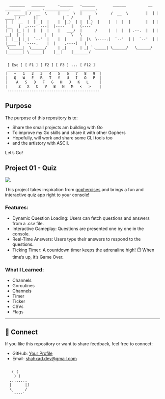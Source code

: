 ```
  _______   ______      .______   .______        ______          __   _______   ______ .___________.    _______.
 /  _____| /  __  \     |   _  \  |   _  \      /  __  \        |  | |   ____| /      ||           |   /       |
|  |  __  |  |  |  |    |  |_)  | |  |_)  |    |  |  |  |       |  | |  |__   |  ,----'`---|  |----`  |   (----`
|  | |_ | |  |  |  |    |   ___/  |      /     |  |  |  | .--.  |  | |   __|  |  |         |  |        \   \    
|  |__| | |  `--'  |    |  |      |  |\  \----.|  `--'  | |  `--'  | |  |____ |  `----.    |  |    .----)   |   
 \______|  \______/     | _|      | _| `._____| \______/   \______/  |_______| \______|    |__|    |_______/    
                                                                                                                
```


```
 [ Esc ] [ F1 ] [ F2 ] [ F3 ] ... [ F12 ]  
 __________________________________________  
|   ~   1   2   3   4   5   6   7   8   9  |  
|   Q   W   E   R   T   Y   U   I   O   P  |  
|    A   S   D   F   G   H   J   K   L     |  
|     Z   X   C   V   B   N   M   <   >    |  
 ------------------------------------------  
```

## Purpose  
The purpose of this repository is to:  
- Share the small projects am building with Go 
- To improve my Go skills and share it with other Gophers
- Hopefully, will work and share some CLI tools too
- and the artistory with ASCII.  

Let’s Go! 

## Project 01 - Quiz

![.](https://media4.giphy.com/media/v1.Y2lkPTc5MGI3NjExMDVzZXRzaWIyMWFqcHc0c2FpNnRyaGNldTNzamd4aXZqZ2NrY3RxaSZlcD12MV9pbnRlcm5hbF9naWZfYnlfaWQmY3Q9Zw/YbH7WxjBcRmAqMXRZn/giphy.gif)

This project takes inspiration from [gophercises](https://gophercises.com) and brings 
a fun and interactive quiz app right to your console!

### Features:
- Dynamic Question Loading: Users can fetch questions and answers from a .csv file.
- Interactive Gameplay: Questions are presented one by one in the console.
- Real-Time Answers: Users type their answers to respond to the questions.
- Ticking Timer: A countdown timer keeps the adrenaline high! ⏱️ When time’s up, it’s Game Over.

### What I Learned:
- Channels
- Goroutines
- Channels
- Timer 
- Ticker
- CSVs
- Flags
---

## 🎯 Connect  
If you like this repository or want to share feedback, feel free to connect:  
- GitHub: [Your Profile](https://github.com/spacebuckett)  
- Email: shahxad.dev@gmail.com  

```

   ( (
    ) )
  ........
  |      |]
  \      / 
   `----'
```
